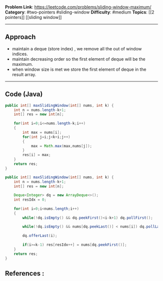 
**Problem Link**: https://leetcode.com/problems/sliding-window-maximum/
**Category**: #two-pointers #sliding-window
**Difficulty**: #medium 
**Topics**: [[2 pointers]] [[sliding window]]

---

## Approach

- maintain a deque (store index) , we remove all the out of window indices.
- maintain decreasing order so the first element of deque will be the maximum.
- when window size is met we store the first element of deque in the result array.

---

## Code (Java)

```java
public int[] maxSlidingWindow(int[] nums, int k) {
	int n = nums.length-k+1;	
	int[] res = new int[n];
		
	for(int i=0;i<=nums.length-k;i++)	
	{	
		int max = nums[i];		
		for(int j=i;j<k+i;j++)		
		{		
			max = Math.max(max,nums[j]);		
		}		
		res[i] = max;	
	}	
	return res;
}

```

```java
public int[] maxSlidingWindow(int[] nums, int k) {
	int n = nums.length-k+1;	
	int[] res = new int[n];
	
	Deque<Integer> dq = new ArrayDeque<>();	
	int resIdx = 0;
	
	for(int i=0;i<nums.length;i++)
	{	
		while(!dq.isEmpty() && dq.peekFirst()<i-k+1) dq.pollFirst();
		
		while(!dq.isEmpty() && nums[dq.peekLast()] < nums[i]) dq.pollLast();
		
		dq.offerLast(i);
		
		if(i>=k-1) res[resIdx++] = nums[dq.peekFirst()];	
	}
	return res;
}
```
## References :